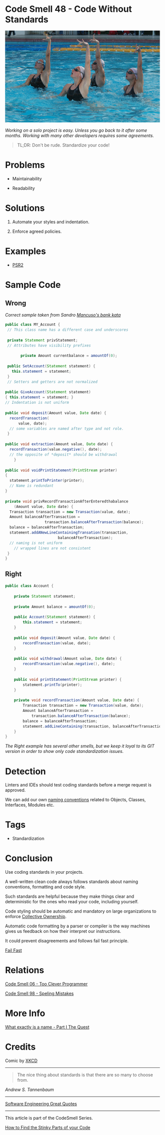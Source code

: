 # Code Smell 48 - Code Without Standards

![Code Smell 48 - Code Without Standards](Code%20Smell%2048%20-%20Code%20Without%20Standards.jpg)

*Working on a solo project is easy. Unless you go back to it after some months. Working with many other developers requires some agreements.*

> TL;DR:  Don't be rude. Standardize your code!

# Problems

- Maintainability

- Readability

# Solutions

1. Automate your styles and indentation.

2. Enforce agreed policies.

# Examples

- [PSR2](https://www.php-fig.org/psr/psr-2/)

# Sample Code

## Wrong

*Correct sample taken from Sandro [Mancuso's bank kata](https://github.com/sandromancuso/Bank-kata/blob/master/src/main/java/org/craftedsw/domain/Account.java)*

[Gist Url]: # (https://gist.github.com/mcsee/ef87aec745f654878ce71c844f786f17)
```java
public class MY_Account {
 // This class name has a different case and underscores

 private Statement privStatement; 
 // Attributes have visibility prefixes
	
	   private Amount currentbalance = amountOf(0);

 public SetAccount(Statement statement) {
   this.statement = statement;
 }
 // Setters and getters are not normalized
	
public GiveAccount(Statement statement) 
{ this.statement = statement; }
// Indentation is not uniform

public void deposit(Amount value, Date date) {
  recordTransaction(
	  value, date);
  // some variables are named after type and not role.
 } 

public void extraction(Amount value, Date date) {
  recordTransaction(value.negative(), date);
  // the opposite of *deposit* should be withdrawal
	}

public void voidPrintStatement(PrintStream printer) 
{
  statement.printToPrinter(printer);
  // Name is redundant
}

private void privRecordTransactionAfterEnteredthabalance
	(Amount value, Date date) {
  Transaction transaction = new Transaction(value, date);
  Amount balanceAfterTransaction = 
	              transaction.balanceAfterTransaction(balance);
  balance = balanceAfterTransaction;
  statement.addANewLineContainingTransation(transaction, 
					    balanceAfterTransaction);
  // naming is not uniform
  	// wrapped lines are not consistent	
 }	
}
```

## Right

[Gist Url]: # (https://gist.github.com/mcsee/55ade1bd7d835ef3804e86b55ec3abaa)
```java
public class Account {

	private Statement statement;
	
	private Amount balance = amountOf(0);

	public Account(Statement statement) {
		this.statement = statement;
	}

	public void deposit(Amount value, Date date) {
		recordTransaction(value, date);
	} 

	public void withdrawal(Amount value, Date date) {
		recordTransaction(value.negative(), date);
	}

	public void printStatement(PrintStream printer) {
		statement.printTo(printer);
	}

	private void recordTransaction(Amount value, Date date) {
		Transaction transaction = new Transaction(value, date);
		Amount balanceAfterTransaction = 
			transaction.balanceAfterTransaction(balance);
		balance = balanceAfterTransaction;
		statement.addLineContaining(transaction, balanceAfterTransaction);
	}	
}
```

*The Right example has several other smells, but we keep it loyal to its GIT version in order to show only code standardization issues.*

# Detection

Linters and IDEs should test coding standards before a merge request is approved.

We can add our own [naming conventions](https://github.com/mcsee/Software-Design-Articles/tree/main/Articles/Theory/What%20exactly%20is%20a%20name%20-%20Part%20I%20The%20Quest/readme.md) related to Objects, Classes, Interfaces, Modules etc.

# Tags

- Standardization

# Conclusion

Use coding standards in your projects.

A well-written clean code always follows standards about naming conventions, formatting and code style.

Such standards are helpful because they make things clear and deterministic for the ones who read your code, including yourself.

Code styling should be automatic and mandatory on large organizations to enforce [Collective Ownership](https://wiki.c2.com/?CollectiveCodeOwnership).

Automatic code formatting by a parser or compiler is the way machines gives us feedback on how their interpret our instructions.

It could prevent disagreements and follows fail fast principle.

[Fail Fast](https://github.com/mcsee/Software-Design-Articles/tree/main/Articles/Theory/Fail%20Fast/readme.md)

# Relations

[Code Smell 06 - Too Clever Programmer](https://github.com/mcsee/Software-Design-Articles/tree/main/Articles/Code%20Smells/Code%20Smell%2006%20-%20Too%20Clever%20Programmer/readme.md)

[Code Smell 98 - Speling Mistakes](https://github.com/mcsee/Software-Design-Articles/tree/main/Articles/Code%20Smells/Code%20Smell%2098%20-%20Speling%20Mistakes/readme.md)

# More Info

[What exactly is a name - Part I The Quest](https://github.com/mcsee/Software-Design-Articles/tree/main/Articles/Theory/What%20exactly%20is%20a%20name%20-%20Part%20I%20The%20Quest/readme.md)

# Credits

Comic by [XKCD](https://xkcd.com/927/)

* * *

> The nice thing about standards is that there are so many to choose from. 

_Andrew S. Tannenbaum_
 
* * *
 
[Software Engineering Great Quotes](https://github.com/mcsee/Software-Design-Articles/tree/main/Articles/Quotes/Software%20Engineering%20Great%20Quotes/readme.md)

* * *

This article is part of the CodeSmell Series.

[How to Find the Stinky Parts of your Code](https://github.com/mcsee/Software-Design-Articles/tree/main/Articles/Code%20Smells/How%20to%20Find%20the%20Stinky%20parts%20of%20your%20Code/readme.md)